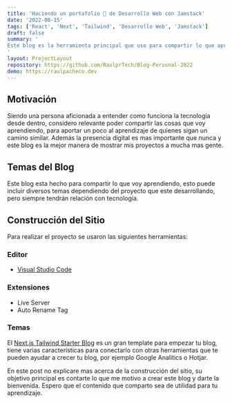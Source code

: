 ```yaml
---
title: 'Haciendo un portafolio 💼 de Desarrollo Web con Jamstack'
date: '2022-08-15'
tags: ['React', 'Next', 'Tailwind', 'Desarrollo Web', 'Jamstack']
draft: false
summary: '
Este blog es la herramienta principal que uso para compartir lo que aprendo sobre ciencia y tecnología, para aportar un poco al aprendizaje de quienes sigan un camino similar.
'
layout: ProjectLayout
repository: https://github.com/RaulprTech/Blog-Personal-2022
demo: https://raulpacheco.dev
---
```


## Motivación

Siendo una persona aficionada a entender como funciona la tecnología desde dentro, considero relevante poder compartir las cosas que voy aprendiendo, para aportar un poco al aprendizaje de quienes sigan un camino similar. Además la presencia digital es mas importante que nunca y este blog es la mejor manera de mostrar mis proyectos a mucha mas gente.

## Temas del Blog

Este blog esta hecho para compartir lo que voy aprendiendo, esto puede incluir diversos temas dependiendo del proyecto que este desarrollando, pero siempre tendrán relación con tecnología.

## Construcción del Sitio

Para realizar el proyecto se usaron las siguientes herramientas:

### Editor

- [Visual Studio Code](https://code.visualstudio.com/)

### Extensiones

- Live Server
- Auto Rename Tag

### Temas

El [Next.js Tailwind Starter Blog](https://jamstackthemes.dev/theme/nextjs-tailwind-starter-blog/) es un gran template para empezar tu blog, tiene varias características para conectarlo con otras herramientas que te pueden ayudar a crecer tu blog, por ejemplo Google Analitics o Hotjar.

En este post no explicare mas acerca de la construcción del sitio, su objetivo principal es contarte lo que me motivo a crear este blog y darte la bienvenida. Espero que el contenido que comparto sea de utilidad para tu aprendizaje.
